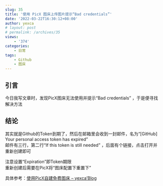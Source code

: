 ```yaml
---
slug: 35
title: '使用 PicX 图床上传图片提示“Bad credentials”'
date: '2022-03-22T16:30:12+08:00'
author: yexca
# layout: post
# permalink: /archives/35
views:
    - '374'
categories:
    - 日常
tags:
    - Github
    - 图床
---
```


## 引言

今日我写文章时，发现PicX图床无法使用并提示“Bad credentials” ，于是便寻找解决方法

## 结论

其实就是Github的Token到期了，然后在邮箱里会收到一封邮件，名为“\[GitHub\] Your personal access token has expired”  
邮件有三行，第二行“If this token is still needed” ，后面有个链接，点击打开并重新创建即可

注意设置“Expiration”即Token期限  
重新创建后需要在PicX将“图床配置下重置下”

具体参考：[使用PicX自建免费图床 – yexca’Blog](https://blog.yexca.net/archives/27)